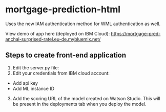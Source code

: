 # mortgage-prediction-html
Uses the new IAM authentication method for WML authentication as well. 

View demo of app here (deployed on IBM Cloud): https://mortgage-pred-anchal-surprised-ratel.eu-de.mybluemix.net/ 

## Steps to create front-end application 

1. Edit the server.py file: 
2. Edit your credentials from IBM cloud account: 
 - Add api key 
 - Add ML instance ID

3. Add the scoring URL of the model created on Watson Studio. This will be present in the deployments tab when you deploy the model.
